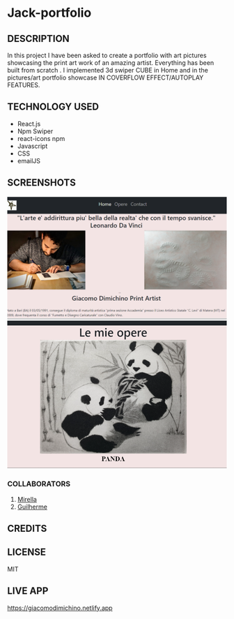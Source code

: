 # Jack-portfolio

## DESCRIPTION
In this project I have been asked to create a portfolio with art pictures showcasing the print art work of an amazing artist. Everything has been built from scratch .
I implemented 3d swiper CUBE in Home and in the pictures/art portfolio showcase IN COVERFLOW EFFECT/AUTOPLAY FEATURES.


## TECHNOLOGY USED
* React.js
* Npm Swiper
* react-icons npm
* Javascript
* CSS
* emailJS

## SCREENSHOTS
![screenshot](/src/images/favorites/screenshot1.png)
![screenshot](/src/images/favorites/screenshotp.png)



### COLLABORATORS

1. [Mirella](https://github.com/MIRY84)
2. [Guilherme](https://github.com/GuilhermeDeretti)



## CREDITS


## LICENSE
MIT

## LIVE APP
https://giacomodimichino.netlify.app

